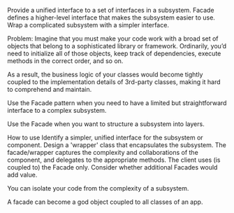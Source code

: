 Provide a unified interface to a set of interfaces in a subsystem. Facade defines a higher-level interface that makes the subsystem easier to use.
Wrap a complicated subsystem with a simpler interface.

Problem:
Imagine that you must make your code work with a broad set of objects that belong to a sophisticated library or framework. Ordinarily, you’d need to initialize all of those objects, keep track of dependencies, execute methods in the correct order, and so on.

As a result, the business logic of your classes would become tightly coupled to the implementation details of 3rd-party classes, making it hard to comprehend and maintain.

 Use the Facade pattern when you need to have a limited but straightforward interface to a complex subsystem.

 Use the Facade when you want to structure a subsystem into layers.
 
 
 How to use
 Identify a simpler, unified interface for the subsystem or component.
 Design a 'wrapper' class that encapsulates the subsystem.
 The facade/wrapper captures the complexity and collaborations of the component, and delegates to the appropriate methods.
 The client uses (is coupled to) the Facade only.
 Consider whether additional Facades would add value.
 
 
 
 You can isolate your code from the complexity of a subsystem.
 
  A facade can become a god object coupled to all classes of an app.


